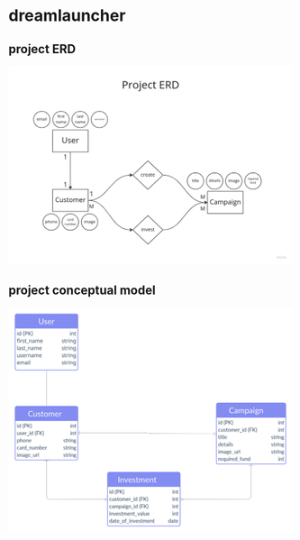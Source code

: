 # dreamlauncher

## project ERD

![Alt text](./dreamlauncher-ERD.jpg?raw=true "Title")

## project conceptual model

![Alt text](./Conceptual%20Model.png?raw=true "Title")

